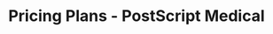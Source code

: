 ---
title: 'Pricing Plans - PostScript Medical'
layout: 'layouts/___1234343434__pricing.njk'
heading: 'Plans designed to suit your needs'
subHeading: 'You can sign up as an individual, team or hospital.'
---